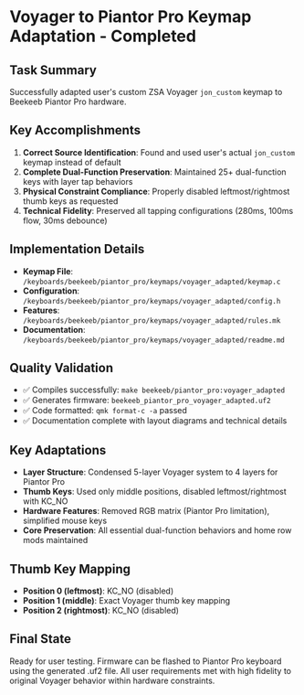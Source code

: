 # Voyager to Piantor Pro Keymap Adaptation - Completed

## Task Summary
Successfully adapted user's custom ZSA Voyager `jon_custom` keymap to Beekeeb Piantor Pro hardware.

## Key Accomplishments
1. **Correct Source Identification**: Found and used user's actual `jon_custom` keymap instead of default
2. **Complete Dual-Function Preservation**: Maintained 25+ dual-function keys with layer tap behaviors
3. **Physical Constraint Compliance**: Properly disabled leftmost/rightmost thumb keys as requested
4. **Technical Fidelity**: Preserved all tapping configurations (280ms, 100ms flow, 30ms debounce)

## Implementation Details
- **Keymap File**: `/keyboards/beekeeb/piantor_pro/keymaps/voyager_adapted/keymap.c`
- **Configuration**: `/keyboards/beekeeb/piantor_pro/keymaps/voyager_adapted/config.h` 
- **Features**: `/keyboards/beekeeb/piantor_pro/keymaps/voyager_adapted/rules.mk`
- **Documentation**: `/keyboards/beekeeb/piantor_pro/keymaps/voyager_adapted/readme.md`

## Quality Validation
- ✅ Compiles successfully: `make beekeeb/piantor_pro:voyager_adapted`
- ✅ Generates firmware: `beekeeb_piantor_pro_voyager_adapted.uf2`
- ✅ Code formatted: `qmk format-c -a` passed
- ✅ Documentation complete with layout diagrams and technical details

## Key Adaptations
- **Layer Structure**: Condensed 5-layer Voyager system to 4 layers for Piantor Pro
- **Thumb Keys**: Used only middle positions, disabled leftmost/rightmost with KC_NO
- **Hardware Features**: Removed RGB matrix (Piantor Pro limitation), simplified mouse keys
- **Core Preservation**: All essential dual-function behaviors and home row mods maintained

## Thumb Key Mapping
- **Position 0 (leftmost)**: KC_NO (disabled)
- **Position 1 (middle)**: Exact Voyager thumb key mapping
- **Position 2 (rightmost)**: KC_NO (disabled)

## Final State
Ready for user testing. Firmware can be flashed to Piantor Pro keyboard using the generated .uf2 file.
All user requirements met with high fidelity to original Voyager behavior within hardware constraints.